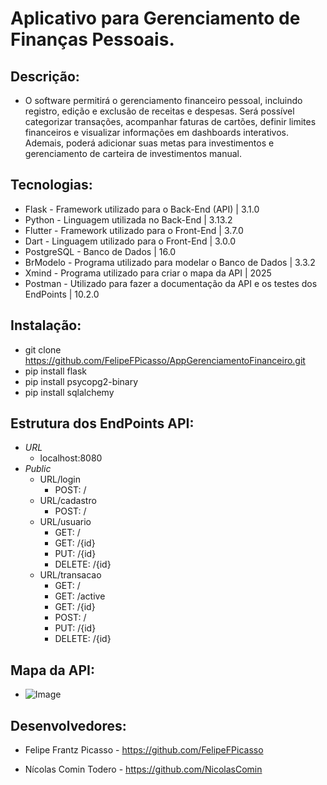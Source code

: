 # Aplicativo para Gerenciamento de Finanças Pessoais.

## Descrição: 
 - O software permitirá o gerenciamento financeiro pessoal, incluindo registro, edição e exclusão de receitas e despesas. Será possível categorizar transações, acompanhar faturas de cartões, definir limites financeiros e visualizar informações em dashboards interativos. Ademais, poderá adicionar suas metas para investimentos e gerenciamento de carteira de investimentos manual.

## Tecnologias:
- Flask - Framework utilizado para o Back-End (API) | 3.1.0
- Python - Linguagem utilizada no Back-End | 3.13.2
- Flutter - Framework utilizado para o Front-End | 3.7.0
- Dart - Linguagem utilizado para o Front-End | 3.0.0
- PostgreSQL - Banco de Dados | 16.0 
- BrModelo - Programa utilizado para modelar o Banco de Dados | 3.3.2
- Xmind - Programa utilizado para criar o mapa da API | 2025
- Postman -  Utilizado para fazer a documentação da API e os testes dos EndPoints | 10.2.0

## Instalação:

- git clone https://github.com/FelipeFPicasso/AppGerenciamentoFinanceiro.git
- pip install flask
- pip install psycopg2-binary
- pip install sqlalchemy

## Estrutura dos EndPoints API:

- *URL*
  - localhost:8080
- *Public*
    - URL/login
        - POST: /
    - URL/cadastro
        - POST: /
    - URL/usuario
        - GET: /
        - GET: /{id}
        - PUT: /{id}
        - DELETE: /{id}
    - URL/transacao
        - GET: /
        - GET: /active
        - GET: /{id}
        - POST: /
        - PUT: /{id}
        - DELETE: /{id}


## Mapa da API:

- ![Image](https://github.com/user-attachments/assets/3e0414fd-f6f7-460f-8543-6a2b59261a47)    

## Desenvolvedores:

- Felipe Frantz Picasso - https://github.com/FelipeFPicasso

- Nícolas Comin Todero - https://github.com/NicolasComin
